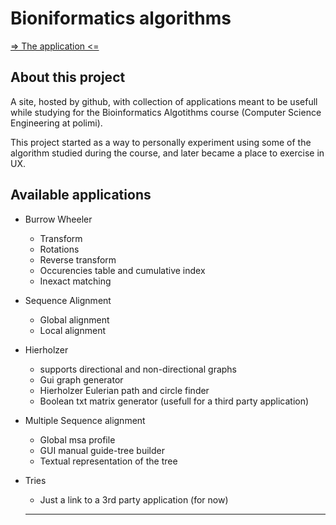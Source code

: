 # Bioniformatics algorithms

[=> The application <=](https://nicolazarbo.github.io/bioinf-algorithms-static/)

## About this project

A site, hosted by github, with collection of applications meant to be usefull while studying for the Bioinformatics Algotithms course (Computer Science Engineering at polimi).

This project started as a way to personally experiment using some of the algorithm studied during the course, and later became a place to exercise in UX. 

## Available applications

- Burrow Wheeler 
  - Transform
  - Rotations
  - Reverse transform
  - Occurencies table and cumulative index
  - Inexact matching
- Sequence Alignment
  - Global alignment
  - Local alignment
- Hierholzer   
  - supports directional and non-directional graphs
  - Gui graph generator
  - Hierholzer Eulerian path and circle finder
  - Boolean txt matrix generator (usefull for a third party application)
- Multiple Sequence alignment
  - Global msa profile
  - GUI manual guide-tree builder
  - Textual representation of the tree

  
- Tries 
  - Just a link to a 3rd party application (for now)
  
  -----
  



